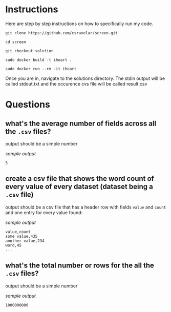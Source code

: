 # Instructions

Here are step by step instructions on how to specifically run my code.

```
git clone https://github.com/csravelar/screen.git

cd screen

git checkout solution

sudo docker build -t iheart .

sudo docker run --rm -it iheart
```

Once you are in, navigate to the solutions directory.
The stdin output will be called stdout.txt and the occurence cvs file will be called result.csv


# Questions

## what's the average number of fields across all the `.csv` files?

output should be a simple number

_sample output_

```
5
```

## create a csv file that shows the word count of every value of every dataset (dataset being a `.csv` file)

output should be a csv file that has a header row with fields `value` and
`count` and one entry for every value found:

_sample output_

```
value,count
some value,435
another value,234
word,45
...
```

## what's the total number or rows for the all the `.csv` files?

output should be a simple number

_sample output_

```
1000000000
```
